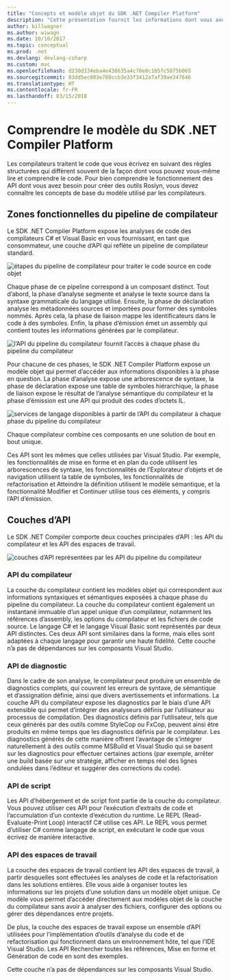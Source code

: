 ```yaml
---
title: "Concepts et modèle objet du SDK .NET Compiler Platform"
description: "Cette présentation fournit les informations dont vous avez besoin pour utiliser efficacement le SDK .NET Compiler Platform. Vous allez découvrir les différentes couches d’API, les principaux types utilisés et le modèle objet global."
author: billwagner
ms.author: wiwagn
ms.date: 10/10/2017
ms.topic: conceptual
ms.prod: .net
ms.devlang: devlang-csharp
ms.custom: mvc
ms.openlocfilehash: d230d334eba4e438635a4c70e8c1b5fc5075b065
ms.sourcegitcommit: 83dd5ec003e788ccb3e33f3412a7af39ae347646
ms.translationtype: HT
ms.contentlocale: fr-FR
ms.lasthandoff: 03/15/2018
---
```

# <a name="understand-the-net-compiler-platform-sdk-model"></a>Comprendre le modèle du SDK .NET Compiler Platform

Les compilateurs traitent le code que vous écrivez en suivant des règles structurées qui diffèrent souvent de la façon dont vous pouvez vous-même lire et comprendre le code. Pour bien comprendre le fonctionnement des API dont vous avez besoin pour créer des outils Roslyn, vous devez connaître les concepts de base du modèle utilisé par les compilateurs. 

## <a name="compiler-pipeline-functional-areas"></a>Zones fonctionnelles du pipeline de compilateur

Le SDK .NET Compiler Platform expose les analyses de code des compilateurs C# et Visual Basic en vous fournissant, en tant que consommateur, une couche d’API qui reflète un pipeline de compilateur standard.

![étapes du pipeline de compilateur pour traiter le code source en code objet](media/compiler-pipeline.png)

Chaque phase de ce pipeline correspond à un composant distinct. Tout d’abord, la phase d’analyse segmente et analyse le texte source dans la syntaxe grammaticale du langage utilisé. Ensuite, la phase de déclaration analyse les métadonnées sources et importées pour former des symboles nommés. Après cela, la phase de liaison mappe les identificateurs dans le code à des symboles. Enfin, la phase d’émission émet un assembly qui contient toutes les informations générées par le compilateur.

![l’API du pipeline du compilateur fournit l’accès à chaque phase du pipeline du compilateur](media/compiler-pipeline-api.png)

Pour chacune de ces phases, le SDK .NET Compiler Platform expose un modèle objet qui permet d’accéder aux informations disponibles à la phase en question. La phase d’analyse expose une arborescence de syntaxe, la phase de déclaration expose une table de symboles hiérarchique, la phase de liaison expose le résultat de l’analyse sémantique du compilateur et la phase d’émission est une API qui produit des codes d’octets IL.

![services de langage disponibles à partir de l’API du compilateur à chaque phase du pipeline du compilateur](media/compiler-pipeline-lang-svc.png)

Chaque compilateur combine ces composants en une solution de bout en bout unique.

Ces API sont les mêmes que celles utilisées par Visual Studio. Par exemple, les fonctionnalités de mise en forme et en plan du code utilisent les arborescences de syntaxe, les fonctionnalités de l’Explorateur d’objets et de navigation utilisent la table de symboles, les fonctionnalités de refactorisation et Atteindre la définition utilisent le modèle sémantique, et la fonctionnalité Modifier et Continuer utilise tous ces éléments, y compris l’API d’émission. 

## <a name="api-layers"></a>Couches d’API

Le SDK .NET Compiler comporte deux couches principales d’API : les API du compilateur et les API des espaces de travail.

![couches d’API représentées par les API du pipeline du compilateur](media/api-layers.png)

### <a name="compiler-apis"></a>API du compilateur

La couche du compilateur contient les modèles objet qui correspondent aux informations syntaxiques et sémantiques exposées à chaque phase du pipeline du compilateur. La couche du compilateur contient également un instantané immuable d’un appel unique d’un compilateur, notamment les références d’assembly, les options du compilateur et les fichiers de code source. Le langage C# et le langage Visual Basic sont représentés par deux API distinctes. Ces deux API sont similaires dans la forme, mais elles sont adaptées à chaque langage pour garantir une haute fidélité. Cette couche n’a pas de dépendances sur les composants Visual Studio.

### <a name="diagnostic-apis"></a>API de diagnostic

Dans le cadre de son analyse, le compilateur peut produire un ensemble de diagnostics complets, qui couvrent les erreurs de syntaxe, de sémantique et d’assignation définie, ainsi que divers avertissements et informations. La couche API du compilateur expose les diagnostics par le biais d’une API extensible qui permet d’intégrer des analyseurs définis par l’utilisateur au processus de compilation. Des diagnostics définis par l’utilisateur, tels que ceux générés par des outils comme StyleCop ou FxCop, peuvent ainsi être produits en même temps que les diagnostics définis par le compilateur. Les diagnostics générés de cette manière offrent l’avantage de s’intégrer naturellement à des outils comme MSBuild et Visual Studio qui se basent sur les diagnostics pour effectuer certaines actions (par exemple, arrêter une build basée sur une stratégie, afficher en temps réel des lignes ondulées dans l’éditeur et suggérer des corrections du code).

### <a name="scripting-apis"></a>API de script

Les API d’hébergement et de script font partie de la couche du compilateur. Vous pouvez utiliser ces API pour l’exécution d’extraits de code et l’accumulation d’un contexte d’exécution du runtime.
Le REPL (Read-Evaluate-Print Loop) interactif C# utilise ces API. Le REPL vous permet d’utiliser C# comme langage de script, en exécutant le code que vous écrivez de manière interactive.

### <a name="workspaces-apis"></a>API des espaces de travail

La couche des espaces de travail contient les API des espaces de travail, à partir desquelles sont effectuées les analyses de code et la refactorisation dans les solutions entières. Elle vous aide à organiser toutes les informations sur les projets d’une solution dans un modèle objet unique. Ce modèle vous permet d’accéder directement aux modèles objet de la couche du compilateur sans avoir à analyser des fichiers, configurer des options ou gérer des dépendances entre projets.

De plus, la couche des espaces de travail expose un ensemble d’API utilisées pour l’implémentation d’outils d’analyse du code et de refactorisation qui fonctionnent dans un environnement hôte, tel que l’IDE Visual Studio. Les API Rechercher toutes les références, Mise en forme et Génération de code en sont des exemples.

Cette couche n’a pas de dépendances sur les composants Visual Studio.
